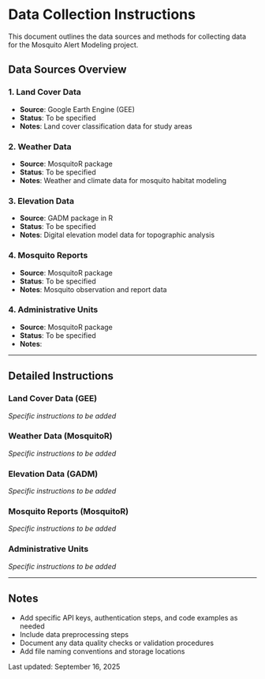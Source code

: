# Data Collection Instructions

This document outlines the data sources and methods for collecting data for the Mosquito Alert Modeling project.

## Data Sources Overview

### 1. Land Cover Data
- **Source**: Google Earth Engine (GEE)
- **Status**: To be specified
- **Notes**: Land cover classification data for study areas

### 2. Weather Data
- **Source**: MosquitoR package
- **Status**: To be specified
- **Notes**: Weather and climate data for mosquito habitat modeling

### 3. Elevation Data
- **Source**: GADM package in R
- **Status**: To be specified
- **Notes**: Digital elevation model data for topographic analysis

### 4. Mosquito Reports
- **Source**: MosquitoR package
- **Status**: To be specified
- **Notes**: Mosquito observation and report data

### 4. Administrative Units
- **Source**: MosquitoR package
- **Status**: To be specified
- **Notes**: 

---

## Detailed Instructions

### Land Cover Data (GEE)
*Specific instructions to be added*

### Weather Data (MosquitoR)
*Specific instructions to be added*

### Elevation Data (GADM)
*Specific instructions to be added*

### Mosquito Reports (MosquitoR)
*Specific instructions to be added*

### Administrative Units
*Specific instructions to be added*

---

## Notes
- Add specific API keys, authentication steps, and code examples as needed
- Include data preprocessing steps
- Document any data quality checks or validation procedures
- Add file naming conventions and storage locations

Last updated: September 16, 2025